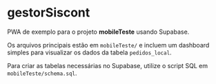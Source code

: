 # gestorSiscont

PWA de exemplo para o projeto **mobileTeste** usando Supabase.

Os arquivos principais estão em `mobileTeste/` e incluem um dashboard simples para visualizar os dados da tabela `pedidos_local`.

Para criar as tabelas necessárias no Supabase, utilize o script SQL em `mobileTeste/schema.sql`.
